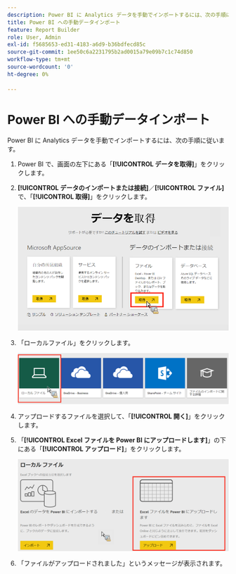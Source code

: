```yaml
---
description: Power BI に Analytics データを手動でインポートするには、次の手順に従います。
title: Power BI への手動データインポート
feature: Report Builder
role: User, Admin
exl-id: f5685653-ed31-4183-a6d9-b36bdfecd85c
source-git-commit: 1ee50c6a2231795b2ad0015a79e09b7c1c74d850
workflow-type: tm+mt
source-wordcount: '0'
ht-degree: 0%

---
```


# Power BI への手動データインポート

Power BI に Analytics データを手動でインポートするには、次の手順に従います。

1. Power BI で、画面の左下にある「**[!UICONTROL データを取得]**」をクリックします。
1. **[!UICONTROL データのインポートまたは接続]**／**[!UICONTROL ファイル]**&#x200B;で、「**[!UICONTROL 取得]**」をクリックします。

   ![](assets/get-data.png)

1. 「ローカルファイル」をクリックします。

   ![](assets/local-file.png)

1. アップロードするファイルを選択して、「**[!UICONTROL 開く]**」をクリックします。
1. 「**[!UICONTROL Excel ファイルを Power BI にアップロードします]**」の下にある「**[!UICONTROL アップロード]**」をクリックします。

   ![](assets/upload-excel-file.png)

1. 「ファイルがアップロードされました」というメッセージが表示されます。
